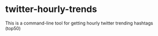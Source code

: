 # twitter-hourly-trends
This is a command-line tool for getting hourly twitter trending hashtags (top50)
